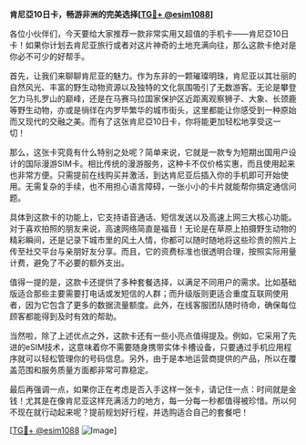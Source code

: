 **肯尼亞10日卡，畅游非洲的完美选择[[TG💪+ @esim1088](https://t.me/s/esim1088)]**

各位小伙伴们，今天要给大家推荐一款非常实用又超值的手机卡——肯尼亞10日卡！如果你计划去肯尼亚旅行或者对这片神奇的土地充满向往，那么这款卡绝对是你必不可少的好帮手。

首先，让我们来聊聊肯尼亚的魅力。作为东非的一颗璀璨明珠，肯尼亚以其壮丽的自然风光、丰富的野生动物资源以及独特的文化氛围吸引了无数游客。无论是攀登乞力马扎罗山的巅峰，还是在马赛马拉国家保护区近距离观察狮子、大象、长颈鹿等野生动物，亦或是徜徉在内罗毕繁华的城市街头，这里都能让你感受到一种原始而又现代的交融之美。而有了这张肯尼亞10日卡，你将能更加轻松地享受这一切！

那么，这张卡究竟有什么特别之处呢？简单来说，它就是一款专为短期出国用户设计的国际漫游SIM卡。相比传统的漫游服务，这种卡不仅价格实惠，而且使用起来也非常方便。只需提前在线购买并激活，到达肯尼亚后插入你的手机即可开始使用。无需复杂的手续，也不用担心语言障碍，一张小小的卡片就能帮你搞定通信问题。

具体到这款卡的功能上，它支持语音通话、短信发送以及高速上网三大核心功能。对于喜欢拍照的朋友来说，高速网络简直是福音！无论是在草原上拍摄野生动物的精彩瞬间，还是记录下城市里的风土人情，你都可以随时随地将这些珍贵的照片上传至社交平台与亲朋好友分享。而且，它的资费标准也很透明合理，按照实际用量计费，避免了不必要的额外支出。

值得一提的是，这款卡还提供了多种套餐选择，以满足不同用户的需求。比如基础版适合那些主要需要打电话或发短信的人群；而升级版则更适合重度互联网使用者，因为它包含了更多的数据流量额度。此外，在线客服团队随时待命，确保每位顾客都能得到及时有效的帮助。

当然啦，除了上述优点之外，这款卡还有一些小亮点值得提及。例如，它采用了先进的eSIM技术，这意味着你不需要随身携带实体卡槽设备，只要通过手机应用程序就可以轻松管理你的号码信息。另外，由于是本地运营商提供的产品，所以在覆盖范围和服务质量方面都非常可靠稳定。

最后再强调一点，如果你正在考虑是否入手这样一张卡，请记住一点：时间就是金钱！尤其是在像肯尼亚这样充满活力的地方，每一分每一秒都值得被珍惜。所以何不现在就行动起来呢？提前规划好行程，并选购适合自己的套餐吧！

[[TG💪+ @esim1088](https://t.me/s/esim1088) ![Image](https://i.postimg.cc/4NQfJmqS/Snipaste-2025-05-13-00-14-12.png)]